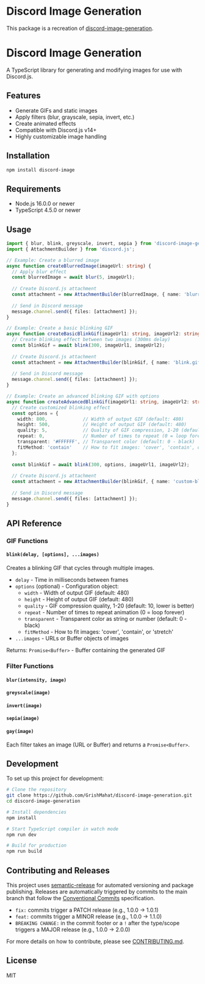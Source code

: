 # Discord Image Generation 
This package is a  recreation of [discord-image-generation](https://www.npmjs.com/package/discord-image-generation).

# Discord Image Generation

A TypeScript library for generating and modifying images for use with Discord.js.

## Features

- Generate GIFs and static images
- Apply filters (blur, grayscale, sepia, invert, etc.)
- Create animated effects
- Compatible with Discord.js v14+
- Highly customizable image handling

## Installation

```bash
npm install discord-image
```

## Requirements

- Node.js 16.0.0 or newer
- TypeScript 4.5.0 or newer

## Usage

```typescript
import { blur, blink, greyscale, invert, sepia } from 'discord-image-generation';
import { AttachmentBuilder } from 'discord.js';

// Example: Create a blurred image
async function createBlurredImage(imageUrl: string) {
  // Apply blur effect
  const blurredImage = await blur(5, imageUrl);
  
  // Create Discord.js attachment
  const attachment = new AttachmentBuilder(blurredImage, { name: 'blurred-image.png' });
  
  // Send in Discord message
  message.channel.send({ files: [attachment] });
}

// Example: Create a basic blinking GIF
async function createBasicBlinkGif(imageUrl1: string, imageUrl2: string) {
  // Create blinking effect between two images (300ms delay)
  const blinkGif = await blink(300, imageUrl1, imageUrl2);
  
  // Create Discord.js attachment
  const attachment = new AttachmentBuilder(blinkGif, { name: 'blink.gif' });
  
  // Send in Discord message
  message.channel.send({ files: [attachment] });
}

// Example: Create an advanced blinking GIF with options
async function createAdvancedBlinkGif(imageUrl1: string, imageUrl2: string) {
  // Create customized blinking effect
  const options = {
    width: 800,             // Width of output GIF (default: 480)
    height: 500,            // Height of output GIF (default: 480)
    quality: 5,             // Quality of GIF compression, 1-20 (default: 10, lower is better)
    repeat: 0,              // Number of times to repeat (0 = loop forever)
    transparent: '#FFFFFF', // Transparent color (default: 0 - black)
    fitMethod: 'contain'    // How to fit images: 'cover', 'contain', or 'stretch' (default: 'cover')
  };
  
  const blinkGif = await blink(300, options, imageUrl1, imageUrl2);
  
  // Create Discord.js attachment
  const attachment = new AttachmentBuilder(blinkGif, { name: 'custom-blink.gif' });
  
  // Send in Discord message
  message.channel.send({ files: [attachment] });
}
```

## API Reference

### GIF Functions

#### `blink(delay, [options], ...images)`

Creates a blinking GIF that cycles through multiple images.

- `delay` - Time in milliseconds between frames
- `options` (optional) - Configuration object:
  - `width` - Width of output GIF (default: 480)
  - `height` - Height of output GIF (default: 480)
  - `quality` - GIF compression quality, 1-20 (default: 10, lower is better)
  - `repeat` - Number of times to repeat animation (0 = loop forever)
  - `transparent` - Transparent color as string or number (default: 0 - black)
  - `fitMethod` - How to fit images: 'cover', 'contain', or 'stretch'
- `...images` - URLs or Buffer objects of images

Returns: `Promise<Buffer>` - Buffer containing the generated GIF

### Filter Functions

#### `blur(intensity, image)`
#### `greyscale(image)` 
#### `invert(image)`
#### `sepia(image)`
#### `gay(image)`

Each filter takes an image (URL or Buffer) and returns a `Promise<Buffer>`.

## Development

To set up this project for development:

```bash
# Clone the repository
git clone https://github.com/GrishMahat/discord-image-generation.git
cd discord-image-generation

# Install dependencies
npm install

# Start TypeScript compiler in watch mode
npm run dev

# Build for production
npm run build
```

## Contributing and Releases

This project uses [semantic-release](https://github.com/semantic-release/semantic-release) for automated versioning and package publishing. Releases are automatically triggered by commits to the main branch that follow the [Conventional Commits](https://www.conventionalcommits.org/) specification.

- `fix:` commits trigger a PATCH release (e.g., 1.0.0 → 1.0.1)
- `feat:` commits trigger a MINOR release (e.g., 1.0.0 → 1.1.0)
- `BREAKING CHANGE:` in the commit footer or a `!` after the type/scope triggers a MAJOR release (e.g., 1.0.0 → 2.0.0)

For more details on how to contribute, please see [CONTRIBUTING.md](CONTRIBUTING.md).

## License

MIT 